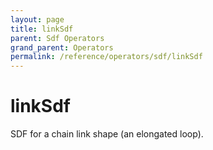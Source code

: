 ```yaml
---
layout: page
title: linkSdf
parent: Sdf Operators
grand_parent: Operators
permalink: /reference/operators/sdf/linkSdf
---
```


# linkSdf



SDF for a chain link shape (an elongated loop).
